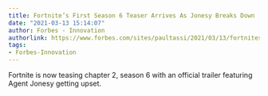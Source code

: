 ```yaml
---
title: Fortnite’s First Season 6 Teaser Arrives As Jonesy Breaks Down
date: "2021-03-13 15:14:07"
author: Forbes - Innovation
authorlink: https://www.forbes.com/sites/paultassi/2021/03/13/fortnites-first-chapter-2-season-6-teaser-arrives-as-jonesy-breaks-down/
tags:
- Forbes-Innovation
---
```

Fortnite is now teasing chapter 2, season 6 with an official trailer featuring Agent Jonesy getting upset.